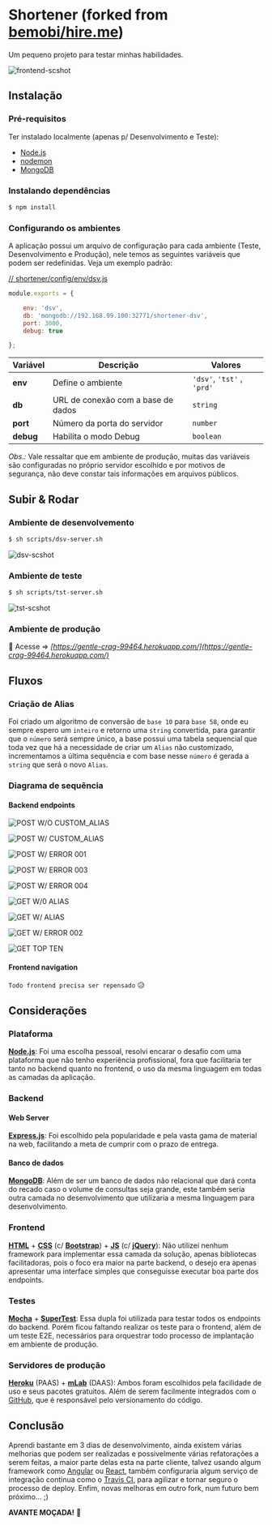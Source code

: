 # Shortener (forked from [bemobi/hire.me](https://github.com/bemobi/hire.me))

Um pequeno projeto para testar minhas habilidades.

![frontend-scshot](../master/scshot/frontend-scshot.png)

## Instalação

### Pré-requisitos

Ter instalado localmente (apenas p/ Desenvolvimento e Teste):
- [Node.js](https://nodejs.org/)
- [nodemon](https://nodemon.io/)
- [MongoDB](https://mongodb.com/)

### Instalando dependências

```bash
$ npm install
```

### Configurando os ambientes

A aplicação possui um arquivo de configuração para cada ambiente (Teste, Desenvolvimento e Produção), nele temos as seguintes variáveis que podem ser redefinidas. Veja um exemplo padrão:

[// shortener/config/env/dsv.js](../master/config/env/dsv.js)
```javascript
module.exports = {

	env: 'dsv',
	db: 'mongodb://192.168.99.100:32771/shortener-dsv',
	port: 3000,
	debug: true

};
```

Variável | Descrição | Valores
--- | --- | ---
**env** | Define o ambiente | `'dsv'`, `'tst'` , `'prd'`
**db** | URL de conexão com a base de dados | `string`
**port** | Número da porta do servidor | `number`
**debug** | Habilita o modo Debug | `boolean`

_Obs.:_ Vale ressaltar que em ambiente de produção, muitas das variáveis são configuradas no próprio servidor escolhido e por motivos de segurança, não deve constar tais informações em arquivos públicos.

## Subir & Rodar

### Ambiente de desenvolvemento

```bash
$ sh scripts/dsv-server.sh
```
![dsv-scshot](../master/scshot/dsv-scshot.png)

### Ambiente de teste

```bash
$ sh scripts/tst-server.sh
```

![tst-scshot](../master/scshot/tst-scshot.png)

### Ambiente de produção

:clap: Acesse => *[https://gentle-crag-99464.herokuapp.com/](https://gentle-crag-99464.herokuapp.com/)*

## Fluxos

### Criação de Alias

Foi criado um algoritmo de conversão de `base 10` para `base 58`, onde eu sempre espero um `inteiro` e retorno uma `string` convertida, para garantir que o `número` será sempre único, a base possui uma tabela sequencial que toda vez que há a necessidade de criar um `Alias` não customizado, incrementamos a última sequência e com base nesse `número` é gerada a `string` que será o novo `Alias`.

### Diagrama de sequência

#### Backend endpoints

![POST W/O CUSTOM_ALIAS](https://www.websequencediagrams.com/cgi-bin/cdraw?lz=dGl0bGUgUE9TVCBXL08gQ1VTVE9NX0FMSUFTCgpVc2VyLT5FeHByZXNzLmpzOiBwb3N0IC9zaG9ydGVuZXIvY3JlYXRlP3VybD1odHRwOi8vbG9uZy11cmwuaW8Kbm90ZSByaWdodCBvZiAAPgoKICAgICBpZiBVUkwgVE8gQkUgU0hPUlRFTgAVBWFuZAAVBVZBTElEAAkJAIEOEWVuZCBub3RlCgCBFwotPk1vbmdvREI6IGZpbmQAUAZVUkwgU0VRVUVOQ0UKABkHLQCBSQ5yZXNwb25zZSBJTkNSRU1FTlQAgR0fZ2VuZXJhdGUgQkFTRTU4IEVOQ09ERQCBUgZmcm9tAGcTAIERHgCCQwYAgSgJAIEIIFNVQ0NFU1MAgW8MLT5Vc2VyABgMVEFUVVMgMjAxAIJNBUpTT04gREFUQQo&s=qsd)

![POST W/ CUSTOM_ALIAS](https://www.websequencediagrams.com/cgi-bin/cdraw?lz=dGl0bGUgUE9TVCBXLyBDVVNUT01fQUxJQVMKClVzZXItPkV4cHJlc3MuanM6IHBvc3QgL3Nob3J0ZW5lci9jcmVhdGU_dXJsPWh0dHA6Ly9sb25nLXVybC5pbyYAQgw9bGdpCm5vdGUgcmlnaHQgb2YgAE8KCiAgICAgaWYgVVJMIFRPIEJFIFNIT1JURU4AFQVhbmQAFQVWQUxJRAAJCQCBHxBlbmQgbm90ZQoAgScKLT5Nb25nb0RCOiBmaW5kIACBUgYADQctAIFNDnJlc3BvbnNlIE5PVCBGT1VORAAzFgCBbQYAgRoGVVJMAC4gU1VDQ0VTUwCBCQwtPlVzZXIAGAxUQVRVUyAyMDEAgWYFSlNPTiBEQVRBCg&s=qsd)

![POST W/ ERROR 001](https://www.websequencediagrams.com/cgi-bin/cdraw?lz=dGl0bGUgUE9TVCBXLyBFUlJPUiAwMDEKClVzZXItPkV4cHJlc3MuanM6IHBvc3QgL3Nob3J0ZW5lci9jcmVhdGU_dXJsPWh0dHA6Ly9sb25nLXVybC5pbyZDVVNUT01fQUxJQVM9bGdpCm5vdGUgcmlnaHQgb2YgAE8KCiAgICAgaWYgVVJMIFRPIEJFIFNIT1JURU4AFQVhbmQAFQVWQUxJRAAJCVcvIABVDAplbmQgbm90ZQoAgScKLT5Nb25nb0RCOiBmaW5kIAAjBgANBy0AgU0OcmVzcG9uc2UgRk9VTkQAgQkiAIFXBgBNBiBBTFJFQURZIEVYSVNUAHUWLT5Vc2VyAF0LU1RBVFVTIDQwMACBXAVKU09OAIJyCw&s=qsd)

![POST W/ ERROR 003](https://www.websequencediagrams.com/cgi-bin/cdraw?lz=dGl0bGUgUE9TVCBXLyBFUlJPUiAwMDMKClVzZXItPkV4cHJlc3MuanM6IHBvc3QgL3Nob3J0ZW5lci9jcmVhdGUKbm90ZSByaWdodCBvZiAAJwoKICAgICBpZiBOTyBVUkwgVE8gQkUgU0hPUlRFTgplbmQgbm90ZQoAWAotLT5Vc2VyOiByZXNwb25zZSBTVEFUVVMgNDAwIGFuZCBKU09OAIEYCw&s=qsd)

![POST W/ ERROR 004](https://www.websequencediagrams.com/cgi-bin/cdraw?lz=dGl0bGUgUE9TVCBXLyBFUlJPUiAwMDQKClVzZXItPkV4cHJlc3MuanM6IHBvc3QgL3Nob3J0ZW5lci9jcmVhdGU_dXJsPWxvbmctdXJsLmlvCm5vdGUgcmlnaHQgb2YgADcKCiAgICAgaWYgVVJMIFRPIEJFIFNIT1JURU4AFQVhbmQAFQVOT1QgVkFMSUQKZW5kIG5vdGUKAHsKLS0-VXNlcjogcmVzcG9uc2UgU1RBVFVTIDQwMAA9BUpTT04AgTsL&s=qsd)

![GET W/0 ALIAS](https://www.websequencediagrams.com/cgi-bin/cdraw?lz=dGl0bGUgR0VUIFcvTyBBTElBUwoKVXNlci0-RXhwcmVzcy5qczogZ2V0IC9zaG9ydGVuZXIvdS8KABQKLS0-VXNlcjogcmVzcG9uc2UgU1RBVFVTIDQwNCBhbmQgSFRNTAo&s=qsd)

![GET W/ ALIAS](https://www.websequencediagrams.com/cgi-bin/cdraw?lz=dGl0bGUgR0VUIFcvIEFMSUFTCgpVc2VyLT5FeHByZXNzLmpzOiBnZXQgL3Nob3J0ZW5lci91L2xnaQpub3RlIHJpZ2h0IG9mIAAlCgogICAgIGlmAEgHZW5kIG5vdGUKAEcKLT5Nb25nb0RCOiBmaW5kAHEHAEIOABsHAEYHbmNyZW1lbnQgUkVUUklFVkVEAE4KAEUHLQCBJQ5yZXNwb25zZSBTSE9SVCBVUkwAdQwtPlVzZXIAGgxUQVRVUyAzMDIgYW5kIEhUTUwK&s=qsd)

![GET W/ ERROR 002](https://www.websequencediagrams.com/cgi-bin/cdraw?lz=dGl0bGUgR0VUIFcvIEVSUk9SIDAwMgoKVXNlci0-RXhwcmVzcy5qczogZ2V0IC9zaG9ydGVuZXIvdS9sZ2lYCm5vdGUgcmlnaHQgb2YgACYKCiAgICAgaWYgQUxJQVMKZW5kIG5vdGUKAEgKLT5Nb25nb0RCOiBmaW5kACIHAA0HLQBuDnJlc3BvbnNlIE5PVCBGT1VORAA9DC0-VXNlcgAbC1NUQVRVUyA0MDAgYW5kAIFMCw&s=qsd)

![GET TOP TEN](https://www.websequencediagrams.com/cgi-bin/cdraw?lz=dGl0bGUgR0VUIFRPUCBURU4KClVzZXItPkV4cHJlc3MuanM6IGdldCAvc2hvcnRlbmVyL3RvcFRlbgoAGAotPk1vbmdvREI6IGZpbmQAQwggUkVUUklFVkVECgAZBy0ASg5yZXNwb25zZQBzCQBICy0-VXNlcgAZC1NUQVRVUyAyMDAgYW5kIEpTT04gREFUQQo&s=qsd)

#### Frontend navigation

`Todo frontend precisa ser repensado` :disappointed_relieved:

## Considerações

### Plataforma

**[Node.js](https://nodejs.org/)**: Foi uma escolha pessoal, resolvi encarar o desafio com uma plataforma que não tenho experiência profissional, fora que facilitaria ter tanto no backend quanto no frontend, o uso da mesma linguagem em todas as camadas da aplicação.

### Backend

#### Web Server

**[Express.js](https://expressjs.com/)**: Foi escolhido pela popularidade e pela vasta gama de material na web, facilitando a meta de cumprir com o prazo de entrega.

#### Banco de dados

**[MongoDB](https://mongodb.com/)**: Além de ser um banco de dados não relacional que dará conta do recado caso o volume de consultas seja grande, este também seria outra camada no desenvolvimento que utilizaria a mesma linguagem para desenvolvimento.

### Frontend

**[HTML](https://w3.org/html/)** + **[CSS](https://w3.org/Style/CSS/)** (c/ **[Bootstrap](http://getbootstrap.com/)**) + **[JS](https://developer.mozilla.org/en-US/docs/Web/JavaScript)** (c/ **[jQuery](https://jquery.com/)**): Não utilizei nenhum framework para implementar essa camada da solução, apenas bibliotecas facilitadoras, pois o foco era maior na parte backend, o desejo era apenas apresentar uma interface simples que conseguisse executar boa parte dos endpoints.

### Testes

**[Mocha](https://mochajs.org/)** + **[SuperTest](https://github.com/visionmedia/supertest)**: Essa dupla foi utilizada para testar todos os endpoints do backend. Porém ficou faltando realizar os teste para o frontend, além de um teste E2E, necessários para orquestrar todo processo de implantação em ambiente de produção.

### Servidores de produção

**[Heroku](https://heroku.com)** (PAAS) + **[mLab](https://mlab.com)** (DAAS): Ambos foram escolhidos pela facilidade de uso e seus pacotes gratuitos. Além de serem facilmente integrados com o [GitHub](https://github.com/), que é responsável pelo versionamento do código.

## Conclusão

Aprendi bastante em 3 dias de desenvolvimento, ainda existem várias melhorias que podem ser realizadas e possivelmente várias refatorações a serem feitas, a maior parte delas esta na parte cliente, talvez usando algum framework como [Angular](https://angular.io/) ou [React](https://facebook.github.io/react/), também configuraria algum serviço de integração continua como o [Travis CI](https://travis-ci.org), para agilizar e tornar seguro o processo de deploy. Enfim, novas melhoras em outro fork, num futuro bem próximo... ;)

**AVANTE MOÇADA!** :muscle:
